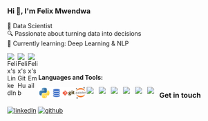 ### Hi 👋, I'm Felix Mwendwa

🚀 Data Scientist  
🔍 Passionate about turning data into decisions   
🌱 Currently learning: Deep Learning & NLP    


<a href="https://www.linkedin.com/in/felixmwendwa/">
  <img align="left" alt="Felix's LinkedIn"
    width="24px" src="https://img.icons8.com/?size=100&id=xuvGCOXi8Wyg&format=png&color=000000">
</a>

<a href="https://github.com/Felo-14">
  <img align="left" alt="Felix's GitHub"
    width="24px" src="https://img.icons8.com/?size=100&id=akG4VRhAoSii&format=png&color=000000">
</a>

<a href="felixmwendwa014@gmail.com">
  <img align="left" alt="Felix's Email"
    width="24px" src="https://img.icons8.com/?size=100&id=mXcvtsj8e1Ug&format=png&color=000000">
</a> 


<br/>
<br/>


**Languages and Tools:**


<a>
  <img align="left"width="28px" src="https://raw.githubusercontent.com/github/explore/80688e429a7d4ef2fca1e82350fe8e3517d3494d/topics/python/python.png">
</a>

<a>
  <img align="left"width="28px" src="https://raw.githubusercontent.com/github/explore/80688e429a7d4ef2fca1e82350fe8e3517d3494d/topics/sql/sql.png">
</a>


<a>
  <img align="left"width="28px" src="https://raw.githubusercontent.com/github/explore/80688e429a7d4ef2fca1e82350fe8e3517d3494d/topics/git/git.png">
</a>

<a>
  <img align="left"width="28px" src="https://github.com/github/explore/blob/main/topics/jupyter-notebook/jupyter-notebook.png">
</a>

<a>
  <img align="left"width="28px" src="https://img.icons8.com/?size=100&id=xSkewUSqtErH&format=png&color=000000">
</a>

<a>
  <img align="left"width="28px" src="https://img.icons8.com/?size=100&id=aR9CXyMagKIS&format=png&color=000000">
</a>

<a>
  <img align="left"width="28px" src="https://img.icons8.com/?size=100&id=TkX1totjFmAD&format=png&color=000000">
</a>

<a>
  <img align="left"width="28px" src="https://img.icons8.com/?size=100&id=n3QRpDA7KZ7P&format=png&color=000000">
</a>

<a>
  <img align="left"width="28px" src="https://img.icons8.com/?size=100&id=9Kvi1p1F0tUo&format=png&color=000000">
</a>

<a>
  <img align="left"width="28px" src="https://img.icons8.com/?size=100&id=Ny0t2MYrJ70p&format=png&color=000000">
</a>




### Get in touch
<p>
  <a href="https://www.linkedin.com/in/felixmwendwa/"><img src="https://img.icons8.com/?size=100&id=xuvGCOXi8Wyg&format=png&color=000000" alt="linkedIn"/></a>
  <a href="https://github.com/Felo-14"><img src="https://img.icons8.com/?size=100&id=akG4VRhAoSii&format=png&color=000000" alt="github"/></a>

</p>

